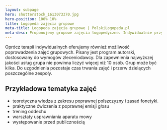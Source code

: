 ```yaml
---
layout: subpage
hero: shutterstock_1613073370.jpg
hero-position: 100% 10%
title: Logopeda zajęcia grupowe
meta-title: Logopeda zajęcia grupowe | PolskiLogopeda.pl
meta-desc: Proponujemy grupowe zajęcia logopedyczne. Indywidualnie przygotowujemy program zależnie od wymagań grupy i możliwości realizacji. Zapraszamy do kontaktu! 
---
```


Oprócz terapii indywidualnych oferujemy również możliwość poprowadzenia 
zajęć grupowych. Pisany jest program autorski, dostosowany do wymogów 
zleceniodawcy. Dla zapewnienia najwyższej jakości usług grupa nie powinna 
liczyć więcej niż 10 osób. Grup może być kilka. Do uzgodnienia pozostaje 
czas trwania zajęć i przerw dzielących poszczególne zespoły.

## Przykładowa tematyka zajęć

- teoretyczna wiedza z zakresu poprawnej polszczyzny i zasad fonetyki. 
- praktyczne ćwiczenia z poprawnej emisji głosu
- trening oddechu
- warsztaty usprawniania aparatu mowy
- występowanie przed publicznością
